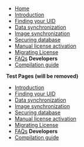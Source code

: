<!-- TODO: Change this later -->

- [Home](/)
- [Introduction](introduction)
- [Finding your UID](uid)
- [Data synchronization](sync)
- [Image synchronization](sync-image)
- [Securing database](protect)
- [Manual license activation](activation)
- [Migrating License](migrating)
- [FAQs](faqs)
  **Developers**
- [Compilation guide](compile)

**Test Pages (will be removed)**

- [Introduction](test-pages/introduction-page.md)
- [Finding your UID](test-pages/finding-uid.md)
- [Data synchronization](test-pages/page2.md)
- [Image synchronization](test-pages/image-dodo.md)
- [Securing database](test-pages/page3.md)
- [Manual license activation](test-pages/page4.md)
- [Migrating License](test-pages/page5.md)
- [FAQs](test-pages/common-question.md)
  **Developers**
- [Compilation guide](test-pages/compile-guide.md)
